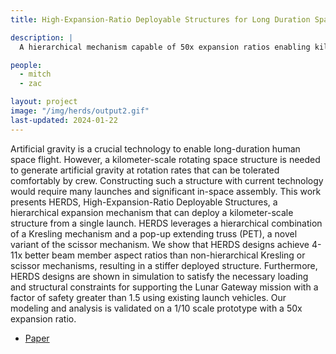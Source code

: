 ```yaml
---
title: High-Expansion-Ratio Deployable Structures for Long Duration Space Missions

description: |
  A hierarchical mechanism capable of 50x expansion ratios enabling kilometer scale structures from a single launch.

people:
  - mitch
  - zac

layout: project
image: "/img/herds/output2.gif"
last-updated: 2024-01-22
---
```


Artificial gravity is a crucial technology to enable long-duration human space flight. However, a kilometer-scale rotating space structure is needed to generate artificial gravity at rotation rates that can be tolerated comfortably by crew. Constructing such a structure with current technology would require many launches and significant in-space assembly. This work presents HERDS, High-Expansion-Ratio Deployable Structures, a hierarchical expansion mechanism that can deploy a kilometer-scale structure from a single launch. HERDS leverages a hierarchical combination of a Kresling mechanism and a pop-up extending truss (PET), a novel variant of the scissor mechanism. We show that HERDS designs achieve 4-11x better beam member aspect ratios than non-hierarchical Kresling or scissor mechanisms, resulting in a stiffer deployed structure. Furthermore, HERDS designs are shown in simulation to satisfy the necessary loading and structural constraints for supporting the Lunar Gateway mission with a factor of safety greater than 1.5 using existing launch vehicles. Our modeling and analysis is validated on a 1/10 scale prototype with a 50x expansion ratio.

- [Paper](../papers/HERDs_Fogelson_Thomas_Manchester_Lipton_Falcon_IEEE_Aero_01_12_24.pdf)
